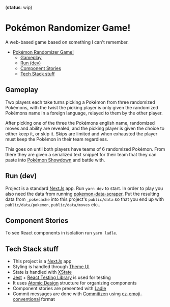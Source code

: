 (**status**: wip)

# Pokémon Randomizer Game!

A web-based game based on something I can't remember.

- [Pokémon Randomizer Game!](#pokémon-randomizer-game)
  - [Gameplay](#gameplay)
  - [Run (dev)](#run-dev)
  - [Component Stories](#component-stories)
  - [Tech Stack stuff](#tech-stack-stuff)

## Gameplay

Two players each take turns picking a Pokémon from three randomized Pokémons, with the twist the picking player is only given the randomized Pokémons name in a foreign language, relayed to them by the other player.

After picking one of the three the Pokémons english name, randomized moves and ability are revealed, and the picking player is given the choice to either keep it, or skip it. Skips are limited and when exhausted the player must keep the Pokémon in their team regardless.

This goes on until both players have teams of 6 randomized Pokémon. From there they are given a serialized text snippet for their team that they can paste into [Pokémon Showdown](https://pokemonshowdown.com/) and battle with.

## Run (dev)

Project is a standard [NextJs](https://nextjs.org/) app. Run `yarn dev` to start. In order to play you also need the data from running [pokemon-data-scraper](https://github.com/Webbnissarna/pokemon-data-scraper). Put the resulting data from `_pokecache` into this project's `public/data` so that you end up with `public/data/pokemon`, `public/data/moves` etc..

## Component Stories

To see React components in isolation run `yarn ladle`.

## Tech Stack stuff

- This project is a [NextJs](https://nextjs.org/) app
- Styling is handled through [Theme UI](https://theme-ui.com)
- State is handled with [XState](https://xstate.js.org/)
- [Jest](https://jestjs.io/) + [React Testing Library](https://testing-library.com/) is used for testing
- It uses [Atomic Design](https://xd.adobe.com/ideas/process/ui-design/atomic-design-principles-methodology-101/) structure for organizing components
- Component stories are presented with [Ladle](https://ladle.dev/)
- Commit messages are done with [Commitizen](https://github.com/commitizen/cz-cli) using [cz-emoji-conventional](https://www.npmjs.com/package/cz-emoji-conventional) format
